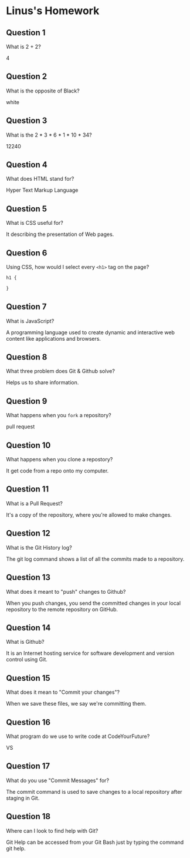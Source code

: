 # Linus's Homework

## Question 1

What is 2 + 2?

4
## Question 2

What is the opposite of Black?

white

## Question 3

What is the  2 * 3 * 6 * 1 * 10 * 34?

12240

## Question 4 

What does HTML stand for?

Hyper Text Markup Language

## Question 5

What is CSS useful for?

It describing the presentation of Web pages.

## Question 6

Using CSS, how would I select every `<h1>` tag on the page?

```css
h1 {

}
```

## Question 7

What is JavaScript?

A programming language used to create dynamic and interactive web content like applications and browsers.

## Question 8

What three problem does Git & Github solve?

Helps us to share information.

## Question 9

What happens when you `fork` a repository?

pull request

## Question 10 

What happens when you clone a repostory?

It get code from a repo onto my computer.

## Question 11

What is a Pull Request?

It's a copy of the repository, where you're allowed to make changes.

## Question 12

What is the Git History log?

The git log command shows a list of all the commits made to a repository.

## Question 13

What does it meant to "push" changes to Github?

When you push changes, you send the committed changes in your local repository to the remote repository on GitHub.

## Question 14

What is Github?

It is an Internet hosting service for software development and version control using Git.

## Question 15

What does it mean to "Commit your changes"?

When we save these files, we say we're committing them. 

## Question 16

What program do we use to write code at CodeYourFuture?

VS

## Question 17

What do you use "Commit Messages" for?

The commit command is used to save changes to a local repository after staging in Git.

## Question 18

Where can I look to find help with Git?

Git Help can be accessed from your Git Bash just by typing the command git help. 